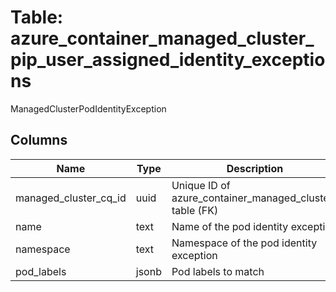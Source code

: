 
# Table: azure_container_managed_cluster_pip_user_assigned_identity_exceptions
ManagedClusterPodIdentityException
## Columns
| Name        | Type           | Description  |
| ------------- | ------------- | -----  |
|managed_cluster_cq_id|uuid|Unique ID of azure_container_managed_clusters table (FK)|
|name|text|Name of the pod identity exception|
|namespace|text|Namespace of the pod identity exception|
|pod_labels|jsonb|Pod labels to match|
